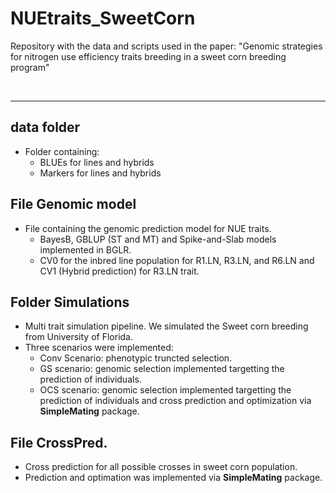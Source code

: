 # NUEtraits_SweetCorn
Repository with the data and scripts used in the paper: "Genomic strategies for nitrogen use efficiency traits breeding in a sweet corn breeding program"


<br>

--------

## data folder

- Folder containing:
    - BLUEs for lines and hybrids
    - Markers for lines and hybrids


## File Genomic model
- File containing the genomic prediction model for NUE traits.
    - BayesB, GBLUP (ST and MT) and Spike-and-Slab models implemented in BGLR.
    - CV0 for the inbred line population for R1.LN, R3.LN, and R6.LN and CV1 (Hybrid prediction) for R3.LN trait. 


## Folder Simulations

- Multi trait simulation pipeline. We simulated the Sweet corn breeding from University of Florida.
- Three scenarios were implemented:
    - Conv Scenario: phenotypic truncted selection.
    - GS scenario: genomic selection implemented targetting the prediction of individuals.
    - OCS scenario: genomic selection implemented targetting the prediction of individuals and cross prediction and optimization via **SimpleMating** package.

## File CrossPred.
- Cross prediction for all possible crosses in sweet corn population.
- Prediction and optimation was implemented via **SimpleMating** package.
